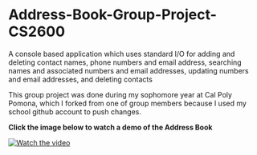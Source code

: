 # Address-Book-Group-Project-CS2600

A console based application which uses standard I/O for adding and deleting contact names, phone numbers and email address, searching names and associated numbers and email addresses, updating numbers and email addresses, and deleting contacts

This group project was done during my sophomore year at Cal Poly Pomona, which I forked from one of group members because I used my school github account to push changes.

**Click the image below to watch a demo of the Address Book** 

[![Watch the video](https://user-images.githubusercontent.com/73093864/184276537-0d66d35d-6fdf-4997-9337-590c35e6e6f2.png)](https://youtu.be/S8Uw1Irw_7I)

